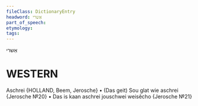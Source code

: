 ```yaml
---
fileClass: DictionaryEntry
headword: אַשרי
part_of_speech: 
etymology: 
tags: 
---
```

אַשרי

WESTERN
========

Aschrei {HOLLAND, Beem, Jerosche}
	•	(Das geit) Sou glat wie aschrei {Jerosche №20}
	•	Das is kaan aschrei jouschwei weisêcho {Jerosche №21}